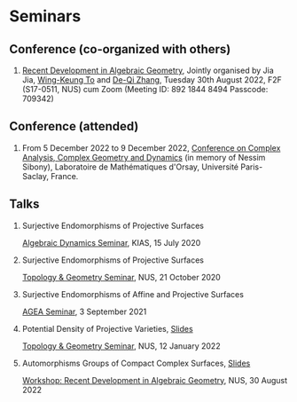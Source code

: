 # Seminars


## Conference (co-organized with others)

1. [Recent Development in Algebraic Geometry](/pdf/20220830_workshop.pdf),
   Jointly organised by Jia Jia,
   [Wing-Keung To](https://discovery.nus.edu.sg/454-to-wing-keung)
   and [De-Qi Zhang](https://blog.nus.edu.sg/matzdq/),
   Tuesday 30th August 2022, F2F (S17-0511, NUS) cum Zoom (Meeting ID: 892 1844 8494 Passcode: 709342)

## Conference (attended)

1.  From 5 December 2022 to 9 December 2022,
    [Conference on Complex Analysis, Complex Geometry and Dynamics](https://sites.google.com/view/sibony-conference/home)
    (in memory of Nessim Sibony),
    Laboratoire de Mathématiques d'Orsay, Université Paris-Saclay, France.

## Talks

1. Surjective Endomorphisms of Projective Surfaces

   [Algebraic Dynamics Seminar](https://sites.google.com/view/shengmeng/seminars/seminar-on-algebraic-dynamics),
   KIAS, 15 July 2020

1. Surjective Endomorphisms of Projective Surfaces

   [Topology & Geometry Seminar][tg_nus], NUS, 21 October 2020

1. Surjective Endomorphisms of Affine and Projective Surfaces

   [AGEA Seminar](https://sites.google.com/ncts.ntu.edu.tw/agea-seminar), 3 September 2021

1. Potential Density of Projective Varieties, [Slides](/pdf/2022_Jan_NUS.pdf)

   [Topology & Geometry Seminar][tg_nus], NUS, 12 January 2022

1. Automorphisms Groups of Compact Complex Surfaces, [Slides](/pdf/2022_Aug_NUS.pdf)

   [Workshop: Recent Development in Algebraic Geometry](https://www.math.nus.edu.sg/wp-content/uploads/sites/4/2022/08/20220830-Poster-Workshop.pdf),
   NUS, 30 August 2022

[tg_nus]: https://www.math.nus.edu.sg/category/events/colloquia-seminars/topology-geometry

